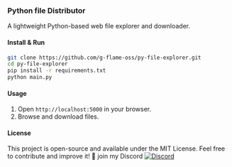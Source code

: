 ### Python file Distributor  
A lightweight Python-based web file explorer and downloader.  
#### Install & Run  
```sh
git clone https://github.com/g-flame-oss/py-file-explorer.git
cd py-file-explorer
pip install -r requirements.txt
python main.py
```
#### Usage  
1. Open `http://localhost:5000` in your browser.  
2. Browse and download files.  
#### License

This project is open-source and available under the MIT License.
Feel free to contribute and improve it! 🚀
join my Discord [![Discord](https://dcbadge.limes.pink/api/server/https://discord.gg/n89WUuuCsS)](https://discord.gg/n89WUuuCsS)  
